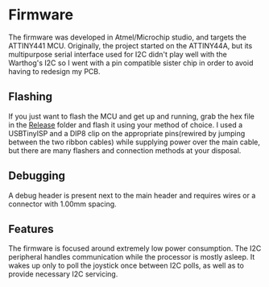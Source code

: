 # Firmware

The firmware was developed in Atmel/Microchip studio, and targets the ATTINY441 MCU. Originally, the project started on the ATTINY44A, but its multipurpose serial interface used for I2C didn't play well with the Warthog's I2C so I went with a pin compatible sister chip in order to avoid having to redesign my PCB.

## Flashing

If you just want to flash the MCU and get up and running, grab the hex file in the [Release](TM%20Warthog%20Alps%20Slew%20Mod/Release/) folder and flash it using your method of choice. I used a USBTinyISP and a DIP8 clip on the appropriate pins(rewired by jumping between the two ribbon cables) while supplying power over the main cable, but there are many flashers and connection methods at your disposal.

## Debugging

A debug header is present next to the main header and requires wires or a connector with 1.00mm spacing.

## Features

The firmware is focused around extremely low power consumption. The I2C peripheral handles communication while the processor is mostly asleep. It wakes up only to poll the joystick once between I2C polls, as well as to provide necessary I2C servicing.
